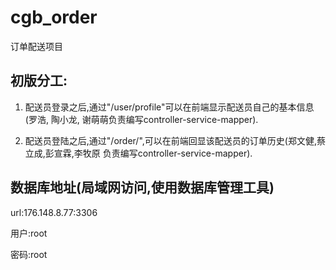 # cgb_order

订单配送项目



## 初版分工:

1. 配送员登录之后,通过"/user/profile"可以在前端显示配送员自己的基本信息(罗浩, 陶小龙, 谢萌萌负责编写controller-service-mapper).

2. 配送员登陆之后,通过"/order/",可以在前端回显该配送员的订单历史(郑文健,蔡立成,彭宣霖,李牧原 负责编写controller-service-mapper).

   

## 数据库地址(局域网访问,使用数据库管理工具)

url:176.148.8.77:3306  

用户:root

密码:root